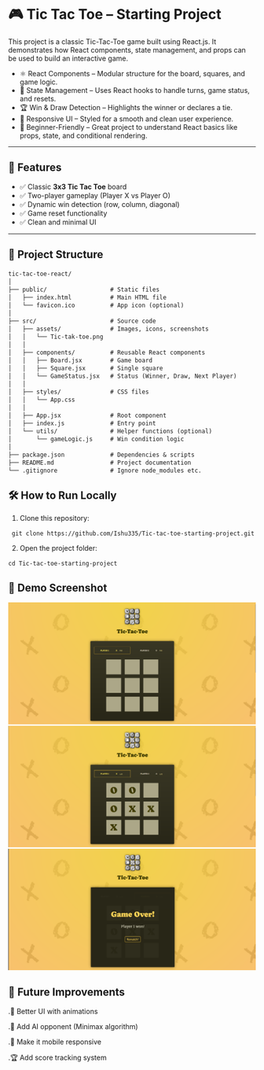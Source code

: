 # 🎮 Tic Tac Toe – Starting Project

This project is a classic Tic-Tac-Toe game built using React.js. It demonstrates how React components, state management, and props can be used to build an interactive game.

- ⚛️ React Components – Modular structure for the board, squares, and game logic.
- 🔄 State Management – Uses React hooks to handle turns, game status, and resets.
- 🏆 Win & Draw Detection – Highlights the winner or declares a tie.
- 🎨 Responsive UI – Styled for a smooth and clean user experience.
- 🚀 Beginner-Friendly – Great project to understand React basics like props, state, and conditional rendering.

---

## 🚀 Features
- ✅ Classic **3x3 Tic Tac Toe** board  
- ✅ Two-player gameplay (Player X vs Player O)  
- ✅ Dynamic win detection (row, column, diagonal)  
- ✅ Game reset functionality  
- ✅ Clean and minimal UI  

---

## 📂 Project Structure
```
tic-tac-toe-react/
│
├── public/                  # Static files
│   ├── index.html           # Main HTML file
│   └── favicon.ico          # App icon (optional)
│
├── src/                     # Source code
│   ├── assets/              # Images, icons, screenshots
│   │   └── Tic-tak-toe.png
│   │
│   ├── components/          # Reusable React components
│   │   ├── Board.jsx        # Game board
│   │   ├── Square.jsx       # Single square
│   │   └── GameStatus.jsx   # Status (Winner, Draw, Next Player)
│   │
│   ├── styles/              # CSS files
│   │   └── App.css
│   │
│   ├── App.jsx              # Root component
│   ├── index.js             # Entry point
│   └── utils/               # Helper functions (optional)
│       └── gameLogic.js     # Win condition logic
│
├── package.json             # Dependencies & scripts
├── README.md                # Project documentation
└── .gitignore               # Ignore node_modules etc.

```

## 🛠️ How to Run Locally
1. Clone this repository:
  ```
   git clone https://github.com/Ishu335/Tic-tac-toe-starting-project.git
  ```

 2. Open the project folder:
 ```
 cd Tic-tac-toe-starting-project
 ```
## 📸 Demo Screenshot

<div>
   <img src="https://github.com/Ishu335/Tic-tac-toe-starting-project/blob/dce2e5152d80d8a661478a1f25c2138c0cd45016/src/Screenshorts/Tic-tak-toe.png?raw=true" />
   <img src="https://github.com/Ishu335/Tic-tac-toe-starting-project/blob/dce2e5152d80d8a661478a1f25c2138c0cd45016/src/Screenshorts/Tic-tak-toe2.png?raw=true" />
   <img src="https://github.com/Ishu335/Tic-tac-toe-starting-project/blob/dce2e5152d80d8a661478a1f25c2138c0cd45016/src/Screenshorts/Tic-tak-toe3.png?raw=true" />
</div>
 
## 🌟 Future Improvements

  .🎨 Better UI with animations
  
  .🤖 Add AI opponent (Minimax algorithm)
  
  .📱 Make it mobile responsive
  
  .🏆 Add score tracking system
   
